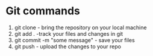# Git commands
1. git clone - bring the repository on your local machine
2. git add . -track your files and changes in git
3. git commit -m "some message" - save your files
4. git push - upload the changes to your repo

